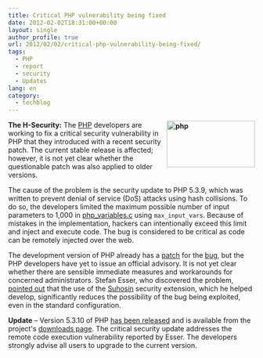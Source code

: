 ```yaml
---
title: Critical PHP vulnerability being fixed
date: 2012-02-02T18:31:00+00:00
layout: single
author_profile: true
url: 2012/02/02/critical-php-vulnerability-being-fixed/
tags:
  - PHP
  - report
  - security
  - Updates
lang: en
category: 
  - techblog
---
```

**[<img title="php" border="0" alt="php" align="right" src="http://lh4.ggpht.com/-xmGut4HYjik/TyrPaI458SI/AAAAAAAAEdY/wsNWk6iBLMU/php_thumb%25255B1%25255D.png?imgmax=800" width="180" height="95" />](http://lh3.ggpht.com/-t1Zm4KNLmyU/TyrPQokef7I/AAAAAAAAEdQ/0o5ApZCT5QQ/s1600-h/php%25255B3%25255D.png)The H-Security:** The <a href="http://www.php.net/" target="_blank">PHP</a> developers are working to fix a critical security vulnerability in PHP that they introduced with a recent security patch. The current stable release is affected; however, it is not yet clear whether the questionable patch was also applied to older versions. 

The cause of the problem is the security update to PHP 5.3.9, which was written to prevent denial of service (DoS) attacks using hash collisions. To do so, the developers limited the maximum possible number of input parameters to 1,000 in <a href="http://svn.php.net/viewvc/php/php-src/branches/PHP_5_3/main/php_variables.c?revision=321634&#038;view=markup" target="_blank">php_variables.c</a> using `max_input_vars`. Because of mistakes in the implementation, hackers can intentionally exceed this limit and inject and execute code. The bug is considered to be critical as code can be remotely injected over the web. 

The development version of PHP already has a <a href="http://svn.php.net/viewvc?view=revision&#038;revision=323007" target="_blank">patch</a> for the <a href="https://bugs.php.net/bug.php?id=60708" target="_blank">bug</a>, but the PHP developers have yet to issue an official advisory. It is not yet clear whether there are sensible immediate measures and workarounds for concerned administrators. Stefan Esser, who discovered the problem, <a href="http://marc.info/?l=php-internals&#038;m=132818975523472&#038;w=2" target="_blank">pointed out</a> that the use of the <a href="http://www.hardened-php.net/suhosin/" target="_blank">Suhosin</a> security extension, which he helped develop, significantly reduces the possibility of the bug being exploited, even in the standard configuration. 

**Update** – Version 5.3.10 of PHP [has been released](http://www.php.net/archive/2012.php#id2012-02-02-1) and is available from the project's [downloads page](http://www.php.net/downloads.php). The critical security update addresses the remote code execution vulnerability reported by Esser. The developers strongly advise all users to upgrade to the current version.